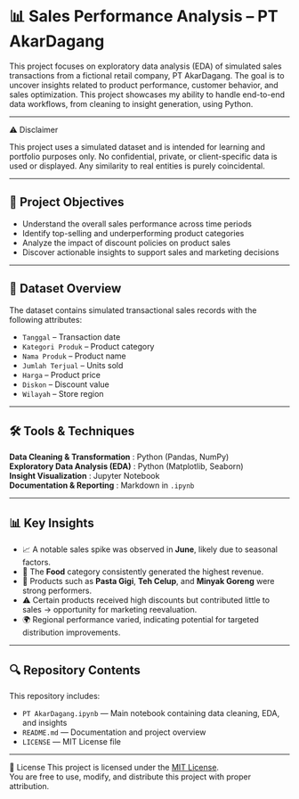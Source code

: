 # 📊 Sales Performance Analysis – PT AkarDagang

This project focuses on exploratory data analysis (EDA) of simulated sales transactions from a fictional retail company, PT AkarDagang. The goal is to uncover insights related to product performance, customer behavior, and sales optimization. This project showcases my ability to handle end-to-end data workflows, from cleaning to insight generation, using Python.

---

⚠️ Disclaimer

This project uses a simulated dataset and is intended for learning and portfolio purposes only.
No confidential, private, or client-specific data is used or displayed.
Any similarity to real entities is purely coincidental.

---


## 🧭 Project Objectives

- Understand the overall sales performance across time periods
- Identify top-selling and underperforming product categories
- Analyze the impact of discount policies on product sales
- Discover actionable insights to support sales and marketing decisions
  
---

## 📁 Dataset Overview

The dataset contains simulated transactional sales records with the following attributes:

- `Tanggal` – Transaction date  
- `Kategori Produk` – Product category  
- `Nama Produk` – Product name  
- `Jumlah Terjual` – Units sold  
- `Harga` – Product price  
- `Diskon` – Discount value  
- `Wilayah` – Store region

---

## 🛠️ Tools & Techniques

**Data Cleaning & Transformation** : Python (Pandas, NumPy)  
**Exploratory Data Analysis (EDA)** : Python (Matplotlib, Seaborn)  
**Insight Visualization** : Jupyter Notebook  
**Documentation & Reporting** : Markdown in `.ipynb`

---

## 📊 Key Insights

- 📈 A notable sales spike was observed in **June**, likely due to seasonal factors.  
- 🥇 The **Food** category consistently generated the highest revenue.  
- 🧴 Products such as **Pasta Gigi**, **Teh Celup**, and **Minyak Goreng** were strong performers.  
- ⚠️ Certain products received high discounts but contributed little to sales → opportunity for marketing reevaluation.  
- 🌍 Regional performance varied, indicating potential for targeted distribution improvements.

--- 

## 🔍 Repository Contents

This repository includes:
- `PT AkarDagang.ipynb` — Main notebook containing data cleaning, EDA, and insights
- `README.md` — Documentation and project overview
- `LICENSE` — MIT License file
  
---

📄 License
This project is licensed under the [MIT License](./LICENSE).  
You are free to use, modify, and distribute this project with proper attribution.
